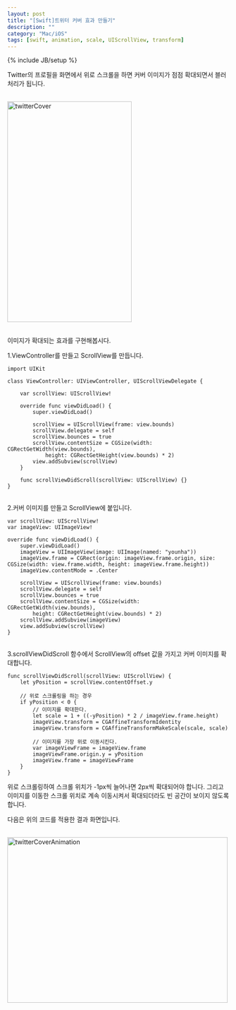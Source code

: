 ```yaml
---
layout: post
title: "[Swift]트위터 커버 효과 만들기"
description: ""
category: "Mac/iOS"
tags: [swift, animation, scale, UIScrollView, transform]
---
```

{% include JB/setup %}

Twitter의 프로필을 화면에서 위로 스크롤을 하면 커버 이미지가 점점 확대되면서 블러처리가 됩니다. 

<br/><img src="{{ site.production_url }}/image/flickr/20587359900_eec6104501.jpg" width="282" height="500" alt="twitterCover"><br/><br/>

이미지가 확대되는 효과를 구현해봅시다.

1.ViewController를 만들고 ScrollView를 만듭니다.

	import UIKit

	class ViewController: UIViewController, UIScrollViewDelegate {

	    var scrollView: UIScrollView!

	    override func viewDidLoad() {
            super.viewDidLoad()

            scrollView = UIScrollView(frame: view.bounds)
            scrollView.delegate = self
            scrollView.bounces = true
            scrollView.contentSize = CGSize(width: CGRectGetWidth(view.bounds),
                height: CGRectGetHeight(view.bounds) * 2)
	        view.addSubview(scrollView)
        }

        func scrollViewDidScroll(scrollView: UIScrollView) {}
	}

<br/>2.커버 이미지를 만들고 ScrollView에 붙입니다.
	
	var scrollView: UIScrollView!
	var imageView: UIImageView!

	override func viewDidLoad() {
	    super.viewDidLoad()
	    imageView = UIImageView(image: UIImage(named: "younha"))
	    imageView.frame = CGRect(origin: imageView.frame.origin, size: CGSize(width: view.frame.width, height: imageView.frame.height))
	    imageView.contentMode = .Center

	    scrollView = UIScrollView(frame: view.bounds)
	    scrollView.delegate = self
	    scrollView.bounces = true
	    scrollView.contentSize = CGSize(width: CGRectGetWidth(view.bounds),
	        height: CGRectGetHeight(view.bounds) * 2)
	    scrollView.addSubview(imageView)
	    view.addSubview(scrollView)
	}

<br/>3.scrollViewDidScroll 함수에서 ScrollView의 offset 값을 가지고 커버 이미지를 확대합니다.

	func scrollViewDidScroll(scrollView: UIScrollView) {
	    let yPosition = scrollView.contentOffset.y

	    // 위로 스크롤링을 하는 경우
	    if yPosition < 0 {
	    	// 이미지를 확대한다.
	        let scale = 1 + ((-yPosition) * 2 / imageView.frame.height)
	        imageView.transform = CGAffineTransformIdentity
	        imageView.transform = CGAffineTransformMakeScale(scale, scale)

	        // 이미지를 가장 위로 이동시킨다.
	        var imageViewFrame = imageView.frame
	        imageViewFrame.origin.y = yPosition
	        imageView.frame = imageViewFrame
	    }
	}

위로 스크롤링하여 스크롤 위치가 -1px씩 늘어나면 2px씩 확대되어야 합니다. 그리고 이미지를 이동한 스크롤 위치로 계속 이동시켜서 확대되더라도 빈 공간이 보이지 않도록 합니다.

다음은 위의 코드를 적용한 결과 화면입니다.

<br/><img src="{{ site.production_url }}/image/flickr/20588608259_824b4991f5.jpg" width="500" height="375" alt="twitterCoverAnimation"><br/><br/>